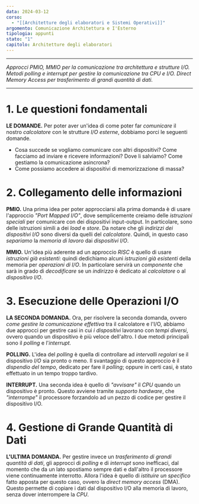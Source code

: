 ```yaml
---
data: 2024-03-12
corso:
  - "[[Architetture degli elaboratori e Sistemi Operativi]]"
argomento: Comunicazione Architettura e I'Esterno
tipologia: appunti
stato: "1"
capitolo: Architetture degli elaboratori
---
```

- - -
*Approcci PMIO, MMIO per la comunicazione tra architettura e strutture I/O. Metodi polling e interrupt per gestire la comunicazione tra CPU e I/O. Direct Memory Access per trasferimento di grandi quantità di dati.*
- - -
# 1. Le questioni fondamentali
**LE DOMANDE.** Per poter aver un'idea di come poter far *comunicare* il nostro *calcolatore* con le strutture *I/O esterne*, dobbiamo porci le seguenti domande.
- Cosa succede se vogliamo comunicare con altri dispositivi? Come facciamo ad inviare e ricevere informazioni? Dove li salviamo? Come gestiamo la comunicazione asincrona?
- Come possiamo accedere ai dispositivi di memorizzazione di massa?
# 2. Collegamento delle informazioni
**PMIO.** Una prima idea per poter approcciarsi alla prima domanda è di usare l'approccio *"Port Mapped I/O"*, dove semplicemente creiamo delle *istruzioni speciali* per comunicare con dei dispositivi input-output. In particolare, sono delle istruzioni simili a dei *load* e *store*. Da notare che gli *indirizzi dei dispositivi I/O* sono diversi da quelli del *calcolatore*.
Quindi, in questo caso *separiamo* la *memoria di lavoro* dai *dispositivi I/O*.

**MMIO.** Un'idea più aderente ad un approccio *RISC* è quello di usare *istruzioni già esistenti*: quindi dedichiamo alcuni *istruzioni già esistenti* della memoria per *operazioni di I/O*. In particolare servirà un *componente* che sarà in grado di *decodificare* se un *indirizzo* è dedicato al *calcolatore* o al *dispositivo I/O*.

# 3. Esecuzione delle Operazioni I/O
**LA SECONDA DOMANDA.** Ora, per risolvere la seconda domanda, ovvero *come gestire la comunicazione effettiva* tra il calcolatore e l'I/O, abbiamo due approcci per gestire casi in cui *i dispositivi* lavorano con *tempi diversi*, ovvero quando un dispositivo è più veloce dell'altro. 
I due metodi principali sono il *polling* e l'*interrupt.* 

**POLLING.** L'idea del *polling* è quella di controllare ad *intervalli regolari* se il dispositivo *I/O* sia pronto o meno. Il svantaggio di questo approccio è il *dispendio del tempo*, dedicato per fare il *polling*; oppure in certi casi, è stato effettuato in un tempo troppo tardivo.

**INTERRUPT.** Una seconda idea è quello di *"avvisare"* il *CPU* quando un dispositivo è pronto. Questo avviene tramite *supporto hardware*, che *"interrompe"* il processore forzandolo ad un pezzo di codice per gestire il dispositivo I/O.

# 4. Gestione di Grande Quantità di Dati
**L'ULTIMA DOMANDA.** Per gestire invece un *trasferimento di grandi quantità di dati*, gli approcci di *polling* e di *interrupt* sono inefficaci, dal momento che da un lato spostiamo sempre dati e dall'altro il processore viene continuamente interrotto. Allora l'idea è quello di *istituire un specifico* fatto apposta per questo caso, ovvero la *direct memory access* (DMA). Questo permette di copiare i dati dal dispositivo I/O alla memoria di lavoro, senza dover interrompere la *CPU*.